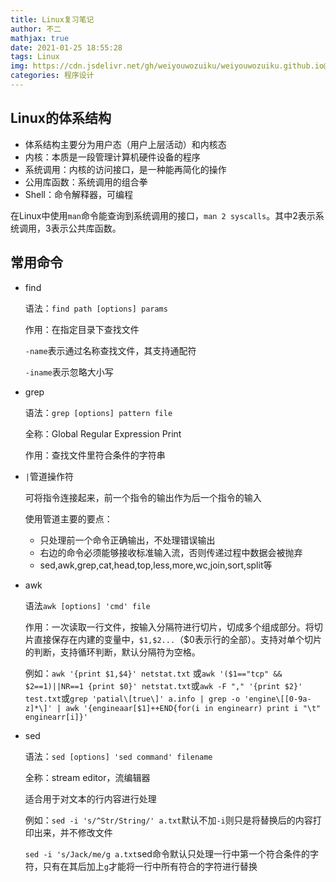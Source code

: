 ```yaml
---
title: Linux复习笔记
author: 不二
mathjax: true
date: 2021-01-25 18:55:28
tags: Linux
img: https://cdn.jsdelivr.net/gh/weiyouwozuiku/weiyouwozuiku.github.io@src/source/_posts/PageImg/linux.jpg
categories: 程序设计
---
```


## Linux的体系结构

- 体系结构主要分为用户态（用户上层活动）和内核态
- 内核：本质是一段管理计算机硬件设备的程序
- 系统调用：内核的访问接口，是一种能再简化的操作
- 公用库函数：系统调用的组合拳
- Shell：命令解释器，可编程

在Linux中使用`man`命令能查询到系统调用的接口，`man 2 syscalls`。其中2表示系统调用，3表示公共库函数。

## 常用命令

- find

  语法：`find path [options] params`

  作用：在指定目录下查找文件

  `-name`表示通过名称查找文件，其支持通配符

  `-iname`表示忽略大小写

- grep

  语法：`grep [options] pattern file`

  全称：Global Regular Expression Print

  作用：查找文件里符合条件的字符串
  
 - `|`管道操作符

   可将指令连接起来，前一个指令的输出作为后一个指令的输入

   使用管道主要的要点：

   - 只处理前一个命令正确输出，不处理错误输出
   - 右边的命令必须能够接收标准输入流，否则传递过程中数据会被抛弃
   - sed,awk,grep,cat,head,top,less,more,wc,join,sort,split等

- awk

  语法`awk [options] 'cmd' file`

  作用：一次读取一行文件，按输入分隔符进行切片，切成多个组成部分。将切片直接保存在内建的变量中，`$1,$2...`（$0表示行的全部）。支持对单个切片的判断，支持循环判断，默认分隔符为空格。

  例如：`awk '{print $1,$4}' netstat.txt` 或`awk '($1=="tcp" && $2==1)||NR==1 {print $0}' netstat.txt`或`awk -F "," '{print $2}' test.txt`或`grep 'patial\[true\]' a.info | grep -o 'engine\[[0-9a-z]*\]' | awk '{engineaar[$1]++END{for(i in enginearr) print i "\t" enginearr[i]}'`

- sed

  语法：`sed [options] 'sed command' filename`

  全称：stream editor，流编辑器

  适合用于对文本的行内容进行处理

  例如：`sed -i 's/^Str/String/' a.txt`默认不加`-i`则只是将替换后的内容打印出来，并不修改文件

  ​			`sed -i 's/Jack/me/g a.txt`sed命令默认只处理一行中第一个符合条件的字符，只有在其后加上`g`才能将一行中所有符合的字符进行替换  

